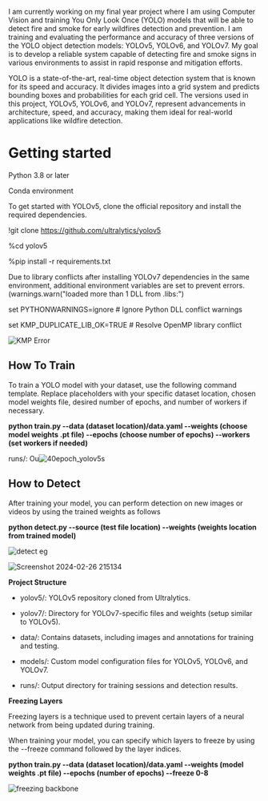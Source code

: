 I am currently working on my final year project where I am using Computer Vision and training You Only Look Once (YOLO) models that will be able to detect fire and smoke for early wildfires detection and prevention. I am training and evaluating the performance and accuracy of three versions of the YOLO object detection models: YOLOv5, YOLOv6, and YOLOv7. My goal is to develop a reliable system capable of detecting fire and smoke signs in various environments to assist in rapid response and mitigation efforts.

YOLO  is a state-of-the-art, real-time object detection system that is known for its speed and accuracy. It divides images into a grid system and predicts bounding boxes and probabilities for each grid cell. The versions used in this project, YOLOv5, YOLOv6, and YOLOv7, represent advancements in architecture, speed, and accuracy, making them ideal for real-world applications like wildfire detection.

# Getting started

Python 3.8 or later

Conda environment

To get started with YOLOv5, clone the official repository and install the required dependencies.

!git clone https://github.com/ultralytics/yolov5

%cd yolov5

%pip install -r requirements.txt


Due to library conflicts after installing YOLOv7 dependencies in the same environment, additional environment variables are set to prevent errors. 
(warnings.warn("loaded more than 1 DLL from .libs:")

set PYTHONWARNINGS=ignore # Ignore Python DLL conflict warnings

set KMP_DUPLICATE_LIB_OK=TRUE # Resolve OpenMP library conflict

![KMP Error](https://github.com/DamianKos/Wildfire-Detection/assets/118854797/0cdda828-a84d-41d6-9051-badb4807d86e)




## How To Train

To train a YOLO model with your dataset, use the following command template. Replace placeholders with your specific dataset location, chosen model weights file, desired number of epochs, and number of workers if necessary.

**python train.py --data (dataset location)/data.yaml --weights (choose model weights .pt file) --epochs (choose number of epochs) --workers (set workers if needed)**


runs/: Ou![40epoch_yolov5s](https://github.com/DamianKos/Wildfire-Detection/assets/118854797/4f5ed328-abf0-45c0-b19e-16b37872d228)


## How to Detect

After training your model, you can perform detection on new images or videos by using the trained weights as follows

**python detect.py --source (test file location) --weights (weights location from trained model)**


![detect eg](https://github.com/DamianKos/Wildfire-Detection/assets/118854797/6bb021e0-17a1-44aa-b4e6-71ebf0c5e77f)

![Screenshot 2024-02-26 215134](https://github.com/DamianKos/Wildfire-Detection/assets/118854797/82308537-bdb7-43b2-b240-bd60ff53d9f1)


**Project Structure**

* yolov5/: YOLOv5 repository cloned from Ultralytics.

* yolov7/: Directory for YOLOv7-specific files and weights (setup similar to YOLOv5).

* data/: Contains datasets, including images and annotations for training and testing.

* models/: Custom model configuration files for YOLOv5, YOLOv6, and YOLOv7.

* runs/: Output directory for training sessions and detection results.

**Freezing Layers**

Freezing layers is a technique used to prevent certain layers of a neural network from being updated during training. 

When training your model, you can specify which layers to freeze by using the --freeze command followed by the layer indices. 

**python train.py --data (dataset location)/data.yaml --weights (model weights .pt file) --epochs (number of epochs) --freeze 0-8**

![freezing backbone](https://github.com/DamianKos/Wildfire-Detection/assets/118854797/e9a1747a-a585-4bf4-b8e1-5ea19f505a44)
